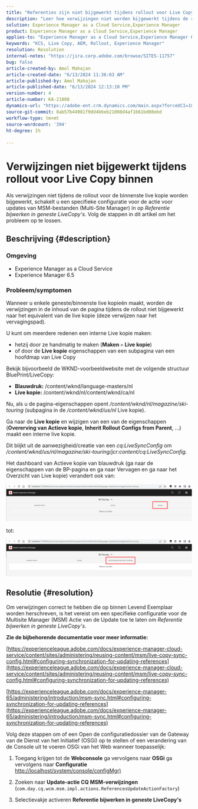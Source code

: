 ```yaml
---
title: "Referenties zijn niet bijgewerkt tijdens rollout voor Live Copy binnen"
description: "Leer hoe verwijzingen niet worden bijgewerkt tijdens de rollout voor Live Copy binnen. Een specifieke configuratie voor beheer van meerdere sites inschakelen"
solution: Experience Manager as a Cloud Service,Experience Manager
product: Experience Manager as a Cloud Service,Experience Manager
applies-to: "Experience Manager as a Cloud Service,Experience Manager 6.5"
keywords: "KCS, Live Copy, AEM, Rollout, Experience Manager"
resolution: Resolution
internal-notes: "https://jira.corp.adobe.com/browse/SITES-11757"
bug: false
article-created-by: Amol Mahajan
article-created-date: "6/13/2024 11:36:03 AM"
article-published-by: Amol Mahajan
article-published-date: "6/13/2024 12:13:10 PM"
version-number: 4
article-number: KA-21808
dynamics-url: "https://adobe-ent.crm.dynamics.com/main.aspx?forceUCI=1&pagetype=entityrecord&etn=knowledgearticle&id=06ffe51b-7929-ef11-840b-6045bd006704"
source-git-commit: 8ab57b44981f9dd4b6eb21008d4af1661bd08ebd
workflow-type: tm+mt
source-wordcount: '394'
ht-degree: 1%

---
```


# Verwijzingen niet bijgewerkt tijdens rollout voor Live Copy binnen


Als verwijzingen niet tijdens de rollout voor de binnenste live kopie worden bijgewerkt, schakelt u een specifieke configuratie voor de actie voor updates van MSM-bestanden (Multi-Site Manager) in op *Referentie bijwerken in geneste LiveCopy&#39;s*. Volg de stappen in dit artikel om het probleem op te lossen.

## Beschrijving {#description}


### <b>Omgeving</b>

- Experience Manager as a Cloud Service
- Experience Manager 6.5


### <b>Probleem/symptomen</b>

Wanneer u enkele geneste/binnenste live kopieën maakt, worden de verwijzingen in de inhoud van de pagina tijdens de rollout niet bijgewerkt naar het equivalent van de live kopie (deze verwijzen naar het vervagingspad).

U kunt om meerdere redenen een interne Live kopie maken:

- hetzij door ze handmatig te maken (<b>Maken</b> `>`  <b>Live kopie</b>)
- of door de <b>Live kopie</b> eigenschappen van een subpagina van een hoofdmap van Live Copy




Bekijk bijvoorbeeld de WKND-voorbeeldwebsite met de volgende structuur BluePrint/LiveCopy:

- <b>Blauwdruk:</b> /content/wknd/language-masters/nl
- <b>Live kopie:</b> /content/wknd/nl/content/wknd/ca/nl


Nu, als u de pagina-eigenschappen opent */content/wknd/nl/magazine/ski-touring* (subpagina in de */content/wknd/us/nl* Live kopie).

Ga naar de <b>Live kopie</b> en wijzigen van een van de eigenschappen (<b>Overerving van Actieve kopie</b>, <b>Inherit Rollout Configs from Parent</b>, ...) maakt een interne live kopie.

Dit blijkt uit de aanwezigheid/creatie van een *cq:LiveSyncConfig* om */content/wknd/us/nl/magazine/ski-touring/jcr:content/cq:LiveSyncConfig*.

Het dashboard van Actieve kopie van blauwdruk (ga naar de eigenschappen van de BP-pagina en ga naar Vervagen en ga naar het Overzicht van Live kopie) verandert ook van:

![](assets/___07ffe51b-7929-ef11-840b-6045bd006704___.png)

tot:

![](assets/___09ffe51b-7929-ef11-840b-6045bd006704___.png)


## Resolutie {#resolution}


Om verwijzingen correct te hebben die op binnen Levend Exemplaar worden herschreven, is het vereist om een specifieke configuratie voor de Multisite Manager (MSM) Actie van de Update toe te laten om *Referentie bijwerken in geneste LiveCopy&#39;s*.

<b>Zie de bijbehorende documentatie voor meer informatie:</b>

[https://experienceleague.adobe.com/docs/experience-manager-cloud-service/content/sites/administering/reusing-content/msm/live-copy-sync-config.html#configuring-synchronization-for-updating-references](https://experienceleague.adobe.com/docs/experience-manager-cloud-service/content/sites/administering/reusing-content/msm/live-copy-sync-config.html#configuring-synchronization-for-updating-references)

[https://experienceleague.adobe.com/docs/experience-manager-65/administering/introduction/msm-sync.html#configuring-synchronization-for-updating-references](https://experienceleague.adobe.com/docs/experience-manager-65/administering/introduction/msm-sync.html#configuring-synchronization-for-updating-references)



Volg deze stappen om of een Open de configuratiedossier van de Gateway van de Dienst van het Initiatief (OSGi) op te stellen of een verandering van de Console uit te voeren OSGi van het Web wanneer toepasselijk:

1. Toegang krijgen tot de <b>Webconsole</b> ga vervolgens naar <b>OSGi</b> ga vervolgens naar <b>Configuratie</b> [http://localhost/system/console/configMgr)](http://localhost/system/console/configMgr)


2. Zoeken naar <b>Update-actie CQ MSM-verwijzingen</b> (`com.day.cq.wcm.msm.impl.actions.ReferencesUpdateActionFactory`)


3. Selectievakje activeren <b>Referentie bijwerken in geneste LiveCopy&#39;s</b>

